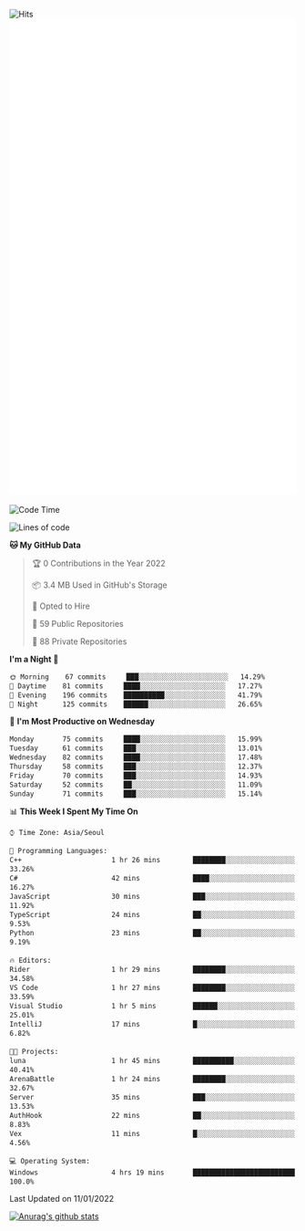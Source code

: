![Hits](https://hits.seeyoufarm.com/api/count/incr/badge.svg?url=https%3A%2F%2Fgithub.com%2Fkokose1234&count_bg=%2379C83D&title_bg=%23555555&icon=apple.svg&icon_color=%23E7E7E7&title=hits&edge_flat=false)
<br/>
![Metrics](https://github.com/kokose1234/kokose1234/blob/main/github-metrics.svg)

<!--START_SECTION:waka-->
![Code Time](http://img.shields.io/badge/Code%20Time-355%20hrs%2047%20mins-blue)

![Lines of code](https://img.shields.io/badge/From%20Hello%20World%20I%27ve%20Written-8%20Million%20lines%20of%20code-blue)

**🐱 My GitHub Data** 

> 🏆 0 Contributions in the Year 2022
 > 
> 📦 3.4 MB Used in GitHub's Storage 
 > 
> 💼 Opted to Hire
 > 
> 📜 59 Public Repositories 
 > 
> 🔑 88 Private Repositories  
 > 
**I'm a Night 🦉** 

```text
🌞 Morning    67 commits     ███░░░░░░░░░░░░░░░░░░░░░░   14.29% 
🌆 Daytime    81 commits     ████░░░░░░░░░░░░░░░░░░░░░   17.27% 
🌃 Evening    196 commits    ██████████░░░░░░░░░░░░░░░   41.79% 
🌙 Night      125 commits    ██████░░░░░░░░░░░░░░░░░░░   26.65%

```
📅 **I'm Most Productive on Wednesday** 

```text
Monday       75 commits     ████░░░░░░░░░░░░░░░░░░░░░   15.99% 
Tuesday      61 commits     ███░░░░░░░░░░░░░░░░░░░░░░   13.01% 
Wednesday    82 commits     ████░░░░░░░░░░░░░░░░░░░░░   17.48% 
Thursday     58 commits     ███░░░░░░░░░░░░░░░░░░░░░░   12.37% 
Friday       70 commits     ███░░░░░░░░░░░░░░░░░░░░░░   14.93% 
Saturday     52 commits     ██░░░░░░░░░░░░░░░░░░░░░░░   11.09% 
Sunday       71 commits     ███░░░░░░░░░░░░░░░░░░░░░░   15.14%

```


📊 **This Week I Spent My Time On** 

```text
⌚︎ Time Zone: Asia/Seoul

💬 Programming Languages: 
C++                      1 hr 26 mins        ████████░░░░░░░░░░░░░░░░░   33.26% 
C#                       42 mins             ████░░░░░░░░░░░░░░░░░░░░░   16.27% 
JavaScript               30 mins             ███░░░░░░░░░░░░░░░░░░░░░░   11.92% 
TypeScript               24 mins             ██░░░░░░░░░░░░░░░░░░░░░░░   9.53% 
Python                   23 mins             ██░░░░░░░░░░░░░░░░░░░░░░░   9.19%

🔥 Editors: 
Rider                    1 hr 29 mins        ████████░░░░░░░░░░░░░░░░░   34.58% 
VS Code                  1 hr 27 mins        ████████░░░░░░░░░░░░░░░░░   33.59% 
Visual Studio            1 hr 5 mins         ██████░░░░░░░░░░░░░░░░░░░   25.01% 
IntelliJ                 17 mins             █░░░░░░░░░░░░░░░░░░░░░░░░   6.82%

🐱‍💻 Projects: 
luna                     1 hr 45 mins        ██████████░░░░░░░░░░░░░░░   40.41% 
ArenaBattle              1 hr 24 mins        ████████░░░░░░░░░░░░░░░░░   32.67% 
Server                   35 mins             ███░░░░░░░░░░░░░░░░░░░░░░   13.53% 
AuthHook                 22 mins             ██░░░░░░░░░░░░░░░░░░░░░░░   8.83% 
Vex                      11 mins             █░░░░░░░░░░░░░░░░░░░░░░░░   4.56%

💻 Operating System: 
Windows                  4 hrs 19 mins       █████████████████████████   100.0%

```


 Last Updated on 11/01/2022
<!--END_SECTION:waka-->

[![Anurag's github stats](https://github-readme-stats.vercel.app/api?username=kokose1234&theme=dracula)](https://github.com/anuraghazra/github-readme-stats)



	
